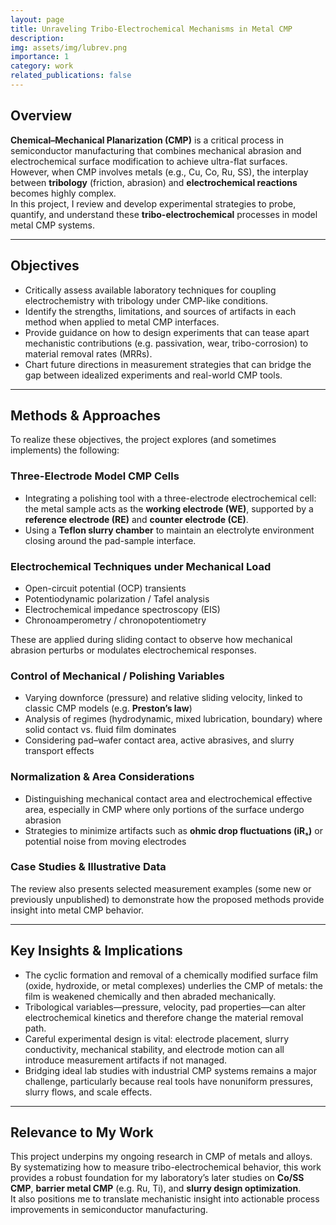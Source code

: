 ```yaml
---
layout: page
title: Unraveling Tribo-Electrochemical Mechanisms in Metal CMP
description:
img: assets/img/lubrev.png
importance: 1
category: work
related_publications: false
---
```


## Overview

**Chemical–Mechanical Planarization (CMP)** is a critical process in semiconductor manufacturing that combines mechanical abrasion and electrochemical surface modification to achieve ultra-flat surfaces. However, when CMP involves metals (e.g., Cu, Co, Ru, SS), the interplay between **tribology** (friction, abrasion) and **electrochemical reactions** becomes highly complex.  
In this project, I review and develop experimental strategies to probe, quantify, and understand these **tribo-electrochemical** processes in model metal CMP systems.

---

## Objectives

- Critically assess available laboratory techniques for coupling electrochemistry with tribology under CMP-like conditions.  
- Identify the strengths, limitations, and sources of artifacts in each method when applied to metal CMP interfaces.  
- Provide guidance on how to design experiments that can tease apart mechanistic contributions (e.g. passivation, wear, tribo-corrosion) to material removal rates (MRRs).  
- Chart future directions in measurement strategies that can bridge the gap between idealized experiments and real-world CMP tools.

---

## Methods & Approaches

To realize these objectives, the project explores (and sometimes implements) the following:

### Three-Electrode Model CMP Cells

- Integrating a polishing tool with a three-electrode electrochemical cell: the metal sample acts as the **working electrode (WE)**, supported by a **reference electrode (RE)** and **counter electrode (CE)**.  
- Using a **Teflon slurry chamber** to maintain an electrolyte environment closing around the pad-sample interface.

### Electrochemical Techniques under Mechanical Load

- Open-circuit potential (OCP) transients  
- Potentiodynamic polarization / Tafel analysis  
- Electrochemical impedance spectroscopy (EIS)  
- Chronoamperometry / chronopotentiometry  

These are applied during sliding contact to observe how mechanical abrasion perturbs or modulates electrochemical responses.

### Control of Mechanical / Polishing Variables

- Varying downforce (pressure) and relative sliding velocity, linked to classic CMP models (e.g. **Preston’s law**)  
- Analysis of regimes (hydrodynamic, mixed lubrication, boundary) where solid contact vs. fluid film dominates  
- Considering pad–wafer contact area, active abrasives, and slurry transport effects

### Normalization & Area Considerations

- Distinguishing mechanical contact area and electrochemical effective area, especially in CMP where only portions of the surface undergo abrasion  
- Strategies to minimize artifacts such as **ohmic drop fluctuations (iRₛ)** or potential noise from moving electrodes

### Case Studies & Illustrative Data

The review also presents selected measurement examples (some new or previously unpublished) to demonstrate how the proposed methods provide insight into metal CMP behavior.

---

## Key Insights & Implications

- The cyclic formation and removal of a chemically modified surface film (oxide, hydroxide, or metal complexes) underlies the CMP of metals: the film is weakened chemically and then abraded mechanically.  
- Tribological variables—pressure, velocity, pad properties—can alter electrochemical kinetics and therefore change the material removal path.  
- Careful experimental design is vital: electrode placement, slurry conductivity, mechanical stability, and electrode motion can all introduce measurement artifacts if not managed.  
- Bridging ideal lab studies with industrial CMP systems remains a major challenge, particularly because real tools have nonuniform pressures, slurry flows, and scale effects.

---

## Relevance to My Work

This project underpins my ongoing research in CMP of metals and alloys.  
By systematizing how to measure tribo-electrochemical behavior, this work provides a robust foundation for my laboratory’s later studies on **Co/SS CMP**, **barrier metal CMP** (e.g. Ru, Ti), and **slurry design optimization**.  
It also positions me to translate mechanistic insight into actionable process improvements in semiconductor manufacturing.